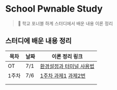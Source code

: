# School Pwnable Study
> 📝 학교 포너블 하계 스터디에서 배운 내용 이론 정리

## 스터디에 배운 내용 정리

| 목차            | 날짜  |     이론 정리 링크                                                                                |
| -------------- | ---- | ---------------------------------------------------------------------------------------------- | 
| OT             |  7/1 | [환경설정과 터미널 사용법](https://github.com/devinan/school-pwnable-study/blob/master/review/ot.md) |
|  1주차           | 7/6|[1주차 과제1](./review/1-assignment.md) [과제2번](./review/1-1-assignment.md)                                                                                               |
|                |      |                                                                                                |
|                |      |                                                                                                |
